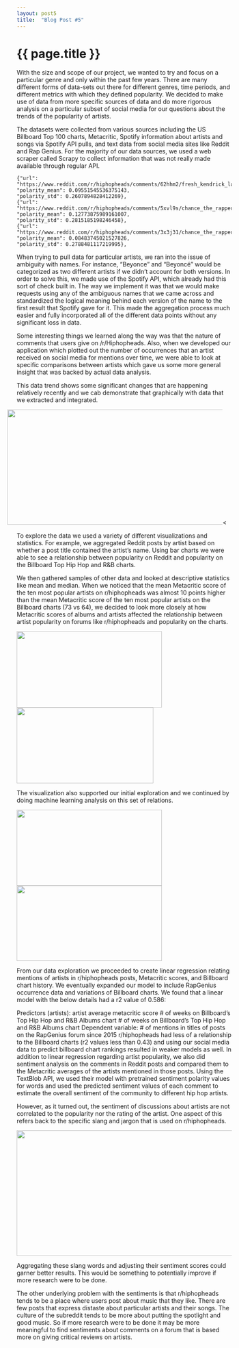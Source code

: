 ```yaml
---
layout: post5
title:  "Blog Post #5"
---
```

{{ page.title }}
================

With the size and scope of our project, we wanted to try and focus on a particular genre and only within the past few years. There are many different forms of data-sets out there for different genres, time periods, and different metrics with which they defined popularity. We decided to make use of data from more specific sources of data and do more rigorous analysis on a particular subset of social media for our questions about the trends of the popularity of artists. 

The datasets were collected from various sources including the US Billboard Top 100 charts, Metacritic, Spotify information about artists and songs via Spotify API pulls, and text data from social media sites like Reddit and Rap Genius. For the majority of our data sources, we used a web scraper called Scrapy to collect information that was not really made available through regular API. 

    
    {"url": "https://www.reddit.com/r/hiphopheads/comments/62hhm2/fresh_kendrick_lamar_humble_single/",
    "polarity_mean": 0.09551545536375143,
    "polarity_std": 0.2607894828412269},
    {"url": "https://www.reddit.com/r/hiphopheads/comments/5xvl9s/chance_the_rapper_has_just_donated_1000000_to/",
    "polarity_mean": 0.12773875989161007,
    "polarity_std": 0.2815185198246458},
    {"url": "https://www.reddit.com/r/hiphopheads/comments/3x3j31/chance_the_rapper_announces_his_warmest_winter/",
    "polarity_mean": 0.08483745021527826,
    "polarity_std": 0.2788481117219995},

When trying to pull data for particular artists, we ran into the issue of ambiguity with names. For instance, “Beyonce” and “Beyoncé” would be categorized as two different artists if we didn’t account for both versions. In order to solve this, we made use of the Spotify API, which already had this sort of check built in. The way we implement it was that we would make requests using any of the ambiguous names that we came across and standardized the logical meaning behind each version of the name to the first result that Spotify gave for it. This made the aggregation process much easier and fully incorporated all of the different data points without any significant loss in data.

Some interesting things we learned along the way was that the nature of comments that users give on /r/Hiphopheads. Also, when we developed our application which plotted out the number of occurrences that an artist received on social media for mentions over time, we were able to look at specific comparisons between artists which gave us some more general insight that was backed by actual data analysis. 

This data trend shows some significant changes that are happening relatively recently and we cab demonstrate that graphically with data that we extracted and integrated. 

<img alt="" src="/cs1951a-project/images/image3.png" style="width: 653.25px; height: 268.50px; margin-left: -21.64px; margin-top: 0.00px; transform: rotate(0.00rad) translateZ(0px); -webkit-transform: rotate(0.00rad) translateZ(0px);" title=""><

To explore the data we used a variety of different visualizations and statistics. For example, we aggregated Reddit posts by artist based on whether a post title contained the artist’s name. Using bar charts we were able to see a relationship between popularity on Reddit and popularity on the Billboard Top Hip Hop and R&B charts.

We then gathered samples of other data and looked at descriptive statistics like mean and median. When we noticed that the mean Metacritic score of the ten most popular artists on r/hiphopheads was almost 10 points higher than the mean Metacritic score of the ten most popular artists on the Billboard charts (73 vs 64), we decided to look more closely at how Metacritic scores of albums and artists affected the relationship between artist popularity on forums like r/hiphopheads and popularity on the charts.

<span style="overflow: hidden; display: inline-block; margin: 0.00px 0.00px; border: 0.00px solid #000000; transform: rotate(0.00rad) translateZ(0px); -webkit-transform: rotate(0.00rad) translateZ(0px); width: 340.00px; height: 178.36px;"><img alt="" src="/cs1951a-project/images/image7.png" style="width: 340.00px; height: 178.36px; margin-left: 0.00px; margin-top: 0.00px; transform: rotate(0.00rad) translateZ(0px); -webkit-transform: rotate(0.00rad) translateZ(0px);" title=""></span><span style="overflow: hidden; display: inline-block; margin: 0.00px 0.00px; border: 0.00px solid #000000; transform: rotate(0.00rad) translateZ(0px); -webkit-transform: rotate(0.00rad) translateZ(0px); width: 319.67px; height: 177.00px;"><img alt="" src="/cs1951a-project/images/image6.png" style="width: 319.67px; height: 177.00px; margin-left: 0.00px; margin-top: 0.00px; transform: rotate(0.00rad) translateZ(0px); -webkit-transform: rotate(0.00rad) translateZ(0px);" title=""></span>

The visualization also supported our initial exploration and we continued by doing machine learning analysis on this set of relations.

<span style="overflow: hidden; display: inline-block; margin: 0.00px 0.00px; border: 0.00px solid #000000; transform: rotate(0.00rad) translateZ(0px); -webkit-transform: rotate(0.00rad) translateZ(0px); width: 339.93px; height: 176.50px;"><img alt="" src="/cs1951a-project/images/image2.png" style="width: 339.93px; height: 176.50px; margin-left: 0.00px; margin-top: 0.00px; transform: rotate(0.00rad) translateZ(0px); -webkit-transform: rotate(0.00rad) translateZ(0px);" title=""></span><span style="overflow: hidden; display: inline-block; margin: 0.00px 0.00px; border: 0.00px solid #000000; transform: rotate(0.00rad) translateZ(0px); -webkit-transform: rotate(0.00rad) translateZ(0px); width: 340.00px; height: 175.99px;"><img alt="" src="/cs1951a-project/images/image5.png" style="width: 340.00px; height: 175.99px; margin-left: 0.00px; margin-top: 0.00px; transform: rotate(0.00rad) translateZ(0px); -webkit-transform: rotate(0.00rad) translateZ(0px);" title=""></span>

From our data exploration we proceeded to create linear regression relating mentions of artists in r/hiphopheads posts, Metacritic scores, and Billboard chart history. We eventually expanded our model to include RapGenius occurrence data and variations of Billboard charts. We found that a linear model with the below details had a r2 value of 0.586:

Predictors (artists):
artist average metacritic score
    # of weeks on Billboard’s Top Hip Hop and R&B Albums chart
    # of weeks on Billboard’s Top Hip Hop and R&B Albums chart
Dependent variable:
    # of mentions in titles of posts on the RapGenius forum since 2015
r/hiphopheads had less of a relationship to the Billboard charts (r2 values less than 0.43) and using our social media data to predict billboard chart rankings resulted in weaker models as well.
In addition to linear regression regarding artist popularity, we also did sentiment analysis on the comments in Reddit posts and compared them to the Metacritic averages of the artists mentioned in those posts. Using the TextBlob API, we used their model with pretrained sentiment polarity values for words and used the predicted sentiment values of each comment to estimate the overall sentiment of the community to different hip hop artists. 

However, as it turned out, the sentiment of discussions about artists are not correlated to the popularity nor the rating of the artist. One aspect of this refers back to the specific slang and jargon that is used on r/hiphopheads.

<img alt="" src="/cs1951a-project/images/image4.png" style="width: 592.50px; height: 293.16px; margin-left: 0.00px; margin-top: 0.00px; transform: rotate(0.00rad) translateZ(0px); -webkit-transform: rotate(0.00rad) translateZ(0px);" title="">

Aggregating these slang words and adjusting their sentiment scores could garner better results. This would be something to potentially improve if more research were to be done. 

The other underlying problem with the sentiments is that r/hiphopheads tends to be a place where users post about music that they like. There are few posts that express distaste about particular artists and their songs. The culture of the subreddit tends to be more about putting the spotlight and good music. So if more research were to be done it may be more meaningful to find sentiments about comments on a forum that is based more on giving critical reviews on artists.